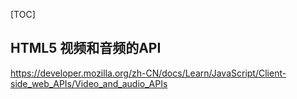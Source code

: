 [TOC]

## HTML5 视频和音频的API

https://developer.mozilla.org/zh-CN/docs/Learn/JavaScript/Client-side_web_APIs/Video_and_audio_APIs

